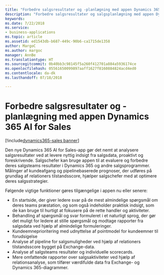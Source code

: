 ```yaml
---
title: "Forbedre salgsresultater og -planlægning med appen Dynamics 365 AI for Sales"
description: "Forbedre salgsresultater og salgsplanlægning med appen Dynamics 365 AI for Sales"
keywords: 
ms.date: 7/22/2018
ms.service:
- business-applications
ms.topic: article
ms.assetid: ed1543db-b687-449c-90b6-ca1715de1358
author: MargoC
ms.author: margoc
manager: AnnBe
ms.translationtype: HT
ms.sourcegitcommit: 0b40bb3c98145f5a260f412701a884a5936174ce
ms.openlocfilehash: 05561650099897aaff1627f8160884824acd4ed0
ms.contentlocale: da-dk
ms.lasthandoff: 07/18/2018

---
```


# <a name="enhance-sales-performance-and-planning-with-the-dynamics-365-ai-for-sales-app"></a>Forbedre salgsresultater og -planlægning med appen Dynamics 365 AI for Sales

[!include[dynamics365-sales banner](../includes/dynamics365-sales.md)]





Den nye Dynamics 365 AI for Sales-app gør det nemt at analysere salgsresultater ved at levere nyttig indsigt fra salgsdata, proaktivt og foreskrivende. Salgschefer kan bruge appen til at evaluere og forbedre deres salgsteams resultater i Dynamics 365 og andre salgsprogrammer. Målinger af kundeafgang og pipelinebaserede prognoser, der udføres på grundlag af relationers tilstandsscore, hjælper salgschefer med at optimere deres salgsstrategier.

Følgende vigtige funktioner gøres tilgængelige i appen nu eller senere:

-   En startside, der giver ledere svar på de mest almindelige spørgsmål om deres teams præstation, og som også indeholder praktisk indsigt, som de kan bruge til hurtigt at fokusere på de rette handler og aktiviteter.
-   Behandling af spørgsmål og svar formuleret i et naturligt sprog, der gør det muligt for ledere at stille spørgsmål og modtage rapporter fra salgsdata ved hjælp af almindelige formuleringer. 
-   Kundeemneprioritering med udnyttelse af pointmodel for kundeemner til forudsigelse
-   Analyse af pipeline for salgsmuligheder ved hjælp af relationers tilstandsscore bygget på Exchange-data.
-   Analyse af salgsteams resultater og individuelle scorecards.
-   Mere omfattende rapporter over salgsaktiviteter ved hjælp af relationsanalyse, som tilfører værdifulde data fra Exchange- og Dynamics 365-diagrammer.   

